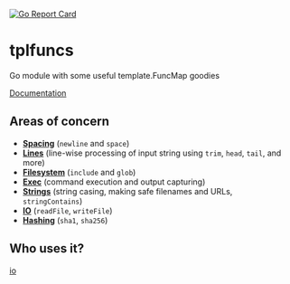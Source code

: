 [![Go Report Card](https://goreportcard.com/badge/github.com/jojomi/tplfuncs)](https://goreportcard.com/report/github.com/jojomi/tplfuncs)

# tplfuncs
Go module with some useful template.FuncMap goodies

[Documentation](https://pkg.go.dev/github.com/jojomi/tplfuncs)

## Areas of concern

* **[Spacing](spacing.go)** (`newline` and `space`)
* **[Lines](lines.go)** (line-wise processing of input string using `trim`, `head`, `tail`, and more)
* **[Filesystem](fs.go)** (`include` and `glob`)
* **[Exec](exec.go)** (command execution and output capturing)
* **[Strings](string.go)** (string casing, making safe filenames and URLs, `stringContains`)
* **[IO](io.go)** (`readFile`, `writeFile`)
* **[Hashing](hash.go)** (`sha1`, `sha256`)

## Who uses it?

[io](https://github.com/jojomi/io)